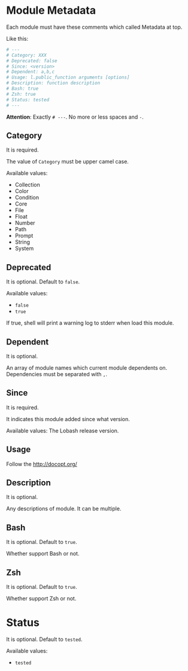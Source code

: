 # Module Metadata

Each module must have these comments which called Metadata at top.

Like this:

```sh
# ---
# Category: XXX
# Deprecated: false
# Since: <version>
# Dependent: a,b,c
# Usage: l.public_function arguments [options]
# Description: function description
# Bash: true
# Zsh: true
# Status: tested
# ---
```

**Attention**: Exactly `# ---`. No more or less spaces and `-`.

## Category

It is required.

The value of `Category` must be upper camel case.

Available values:

- Collection
- Color
- Condition
- Core
- File
- Float
- Number
- Path
- Prompt
- String
- System

## Deprecated

It is optional. Default to `false`.

Available values:

- `false`
- `true`

If true, shell will print a warning log to stderr when load this module.

## Dependent

It is optional.

An array of module names which current module dependents on.
Dependencies must be separated with `,`.

## Since

It is required.

It indicates this module added since what version.

Available values: The Lobash release version.

## Usage

Follow the http://docopt.org/

## Description

It is optional.

Any descriptions of module.
It can be multiple.

## Bash

It is optional. Default to `true`.

Whether support Bash or not.

## Zsh

It is optional. Default to `true`.

Whether support Zsh or not.

# Status

It is optional. Default to `tested`.

Available values:

- `tested`
